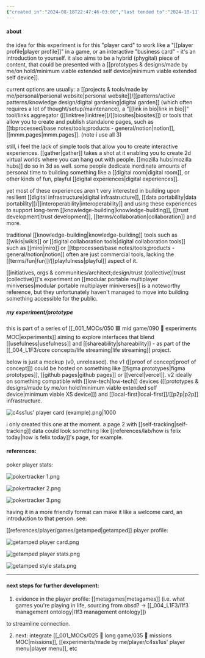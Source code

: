 ```yaml
---
{"created in":"2024-08-18T22:47:46-03:00","last tended to":"2024-10-11T18:39:57-03:00","tags":["experiment","player","interfacedesign","quantifiedself","🌿"],"notestage":["🌿"],"dg-publish":true,"created":"2024-08-18T22:47:46.501-03:00","updated":"2024-11-14T17:31:00.238-03:00","permalink":"/experiments/made-by-me/player/c4ss1us-player-card/","dgPassFrontmatter":true}
---
```


#### about

the idea for this experiment is for this "player card" to work like a "[[player profile\|player profile]]" in a game, or an interactive "business card" - it's an introduction to yourself. it also aims to be a hybrid (phygital) piece of content, that could be presented with a [[prototypes & designs/made by me/on hold/minimum viable extended self device\|minimum viable extended self device]].

current options are usually: a [[projects & tools/made by me/personal/personal website\|personal website]]/[[patterns/active patterns/knowledge design/digital gardening\|digital garden]] (which often requires a lot of thought/setup/maintenance), a "[[link in bio\|link in bio]]" tool/links aggregator ([[linktree\|linktree]]/[[biosites\|biosites]]) or tools that allow you to create and publish standalone pages, such as [[tbprocessed/base notes/tools;products - general/notion\|notion]], [[mmm.pages\|mmm.pages]]. (note i use all 3)

still, i feel the lack of simple tools that allow you to create interactive experiences. [[gather\|gather]] takes a shot at it enabling you to create 2d virtual worlds where you can hang out with people. [[mozilla hubs\|mozilla hubs]] do so in 3d as well. some people dedicate inordinate amounts of personal time to building something like a [[digital room\|digital room]], or other kinds of fun, playful [[digital experiences\|digital experiences]].

yet most of these experiences aren't very interested in building upon resilient [[digital infrastructure\|digital infrastructure]], [[data portability\|data portability]]/[[interoperability\|interoperability]] and using these experiences to support long-term [[knowledge-building\|knowledge-building]], [[trust development\|trust development]], [[terms/collaboration\|collaboration]] and more.

traditional [[knowledge-building\|knowledge-building]] tools such as [[wikis\|wikis]] or [[digital collaboration tools\|digital collaboration tools]] such as [[miro\|miro]] or [[tbprocessed/base notes/tools;products - general/notion\|notion]] often are just commercial tools, lacking the [[terms/fun\|fun]]/[[playfulness\|playful]] aspect of it.

[[initiatives, orgs & communities/architect;design/trust (collective)\|trust (collective)]]'s experiment on [[modular portable multiplayer miniverses\|modular portable multiplayer miniverses]] is a noteworthy reference, but they unfortunately haven't managed to move into building something accessible for the public.

##### my experiment/prototype

this is part of a series of [[_001_MOCs/050 🟩 mid game/090 🧪 experiments MOC\|experiments]] aiming to explore interfaces that blend [[usefulness\|usefulness]] and [[shareability\|shareability]] - as part of the [[_004_L1F3/core concepts/life streaming\|life streaming]] project.

below is just a mockup (v0, unreleased). the v1 ([[proof of concept\|proof of concept]]) could be hosted on something like [[figma prototypes\|figma prototypes]], [[github pages\|github pages]] or [[vercel\|vercel]]. v2 ideally on something compatible with [[low-tech\|low-tech]] devices ([[prototypes & designs/made by me/on hold/minimum viable extended self device\|minimum viable XS device]]) and [[local-first\|local-first]]/[[p2p\|p2p]] infrastructure.

![c4ss1us' player card (example).png|1000](/img/user/assets/c4ss1us'%20player%20card%20(example).png)

i only created this one at the moment. a page 2 with [[self-tracking\|self-tracking]] data could look something like [[references/lab/how is felix today\|how is felix today]]'s page, for example.

#### references:

poker player stats:

![pokertracker 1.png](/img/user/assets/pokertracker%201.png)

![pokertracker 2.png](/img/user/assets/pokertracker%202.png)

![pokertracker 3.png](/img/user/assets/pokertracker%203.png)

having it in a more friendly format can make it like a welcome card, an introduction to that person. see:

[[references/player/games/getamped\|getamped]] player profile:

![getamped player card.png](/img/user/assets/getamped%20player%20card.png)

![getamped player stats.png](/img/user/assets/getamped%20player%20stats.png)

![getamped style stats.png](/img/user/assets/getamped%20style%20stats.png)


---
#### next steps for further development:

1) evidence in the player profile: [[metagames\|metagames]] (i.e. what games you're playing in life, sourcing from obsd? -> [[_004_L1F3/l1f3 management ontology\|l1f3 management ontology]])

to streamline connection.

2) next: integrate [[_001_MOCs/025 🔷 long game/035 🔭 missions MOC\|missions]], [[experiments/made by me/player/c4ss1us' player menu\|player menu]], etc